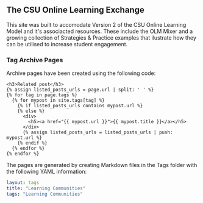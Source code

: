 ## The CSU Online Learning Exchange

This site was built to accomodate Version 2 of the CSU Online Learning Model and it's associacted resources. These include the OLM Mixer and a growing collection of Strategies & Practice examples that ilustrate how they can be utilised to increase student engagement. 

### Tag Archive Pages

Archive pages have been created using the following code:

````liquid
<h3>Related post</h3>
{% assign listed_posts_urls = page.url | split: ' ' %}
{% for tag in page.tags %}
  {% for mypost in site.tags[tag] %}
    {% if listed_posts_urls contains mypost.url %}
    {% else %}
      <div>
        <h5><a href="{{ mypost.url }}">{{ mypost.title }}</a></h5>
      </div>
      {% assign listed_posts_urls = listed_posts_urls | push: mypost.url %}
    {% endif %}
  {% endfor %}
{% endfor %}
````

The pages are generated by creating Markdown files in the Tags folder with the following YAML information:

````yaml
layout: tags
title: "Learning Communities"
tags: "Learning Communities"
````